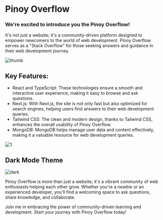 # Pinoy Overflow

### We're excited to introduce you the Pinoy Overflow! 
It's not just a website; it's a community-driven platform designed to empower newcomers to the world of web development. Pinoy Overflow serves as a "Stack Overflow" for those seeking answers and guidance in their web development journey.

![thumb](https://github.com/jerommiole/pinoy-overflow/assets/8807678/6102e7de-e72f-4fd3-8b0f-157289a6ae9d)

## Key Features:
- React and TypeScript: These technologies ensure a smooth and interactive user experience, making it easy to browse and ask questions.
- Next.js: With Next.js, the site is not only fast but also optimized for search engines, helping users find answers to their web development queries.
- Tailwind CSS: The clean and modern design, thanks to Tailwind CSS, enhances the overall usability of Pinoy Overflow.
- MongoDB: MongoDB helps manage user data and content effectively, making it a valuable resource for web development queries.

![1](https://github.com/jerommiole/pinoy-overflow/assets/8807678/de51fc8c-91a9-4eb4-bd20-d581a867cb42)


## Dark Mode Theme

![dark](https://github.com/jerommiole/pinoy-overflow/assets/8807678/36abfe0c-da86-4e97-9863-c62ddf29f613)


Pinoy Overflow is more than just a website; it's a vibrant community of web enthusiasts helping each other grow. Whether you're a newbie or an experienced developer, you'll find a welcoming space to ask questions, share knowledge, and collaborate.

Join me in embracing the power of community-driven learning and development. Start your journey with Pinoy Overflow today!
